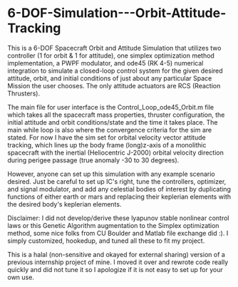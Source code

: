 # 6-DOF-Simulation---Orbit-Attitude-Tracking
This is a 6-DOF Spacecraft Orbit and Attitude Simulation that utilizes two controller (1 for orbit &amp; 1 for attitude), one simplex optimization method implementation, a PWPF modulator, and ode45 (RK 4-5) numerical integration to simulate a closed-loop control system for the given desired attitude, orbit, and initial conditions of just about any particular Space Mission the user chooses. The only attitude actuators are RCS (Reaction Thrusters).


The main file for user interface is the Control_Loop_ode45_Orbit.m file which takes all the spacecraft mass properties, thruster configuration, the initial attitude and orbit conditions/state and the time it takes place. The main while loop is also where the convergence criteria for the sim are stated. For now I have the sim set for orbital velocity vector attitude tracking, which lines up the body frame (long)z-axis of a monolithic spacecraft with the inertial (Heliocentric J-2000) orbital velocity direction during perigee passage (true anomaly -30 to 30 degrees).

However, anyone can set up this simulation with any example scenario desired. Just be careful to set up IC's right, tune the controllers, optimizer, and signal modulator, and add any celestial bodies of interest by duplicating functions of either earth or mars and replacing their keplerian elements with the desired body's keplerian elements.

Disclaimer: I did not develop/derive these lyapunov stable nonlinear control laws or this Genetic Algorithm augmentation to the Simplex optimization method, some nice folks from CU Boulder and Matlab file exchange did :). I simply customized, hookedup, and tuned all these to fit my project. 

This is a halal (non-sensitive and okayed for external sharing) version of a previous internship project of mine. I moved it over and rewrote code really quickly and did not tune it so I apologize if it is not easy to set up for your own use.
